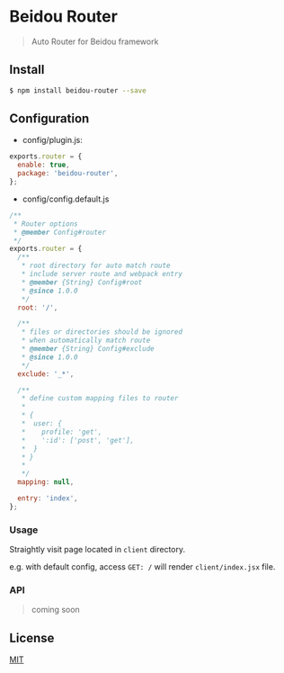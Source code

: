 # Beidou Router

> Auto Router for Beidou framework

## Install

```bash
$ npm install beidou-router --save
```

## Configuration

- config/plugin.js:

```js
exports.router = {
  enable: true,
  package: 'beidou-router',
};
```

- config/config.default.js

```js
/**
 * Router options
 * @member Config#router
 */
exports.router = {
  /**
   * root directory for auto match route
   * include server route and webpack entry
   * @member {String} Config#root
   * @since 1.0.0
   */
  root: '/',

  /**
   * files or directories should be ignored
   * when automatically match route
   * @member {String} Config#exclude
   * @since 1.0.0
   */
  exclude: '_*',

  /**
   * define custom mapping files to router
   *
   * {
   *  user: {
   *    profile: 'get',
   *    ':id': ['post', 'get'],
   *  }
   * }
   *
   */
  mapping: null,

  entry: 'index',
};
```

### Usage

Straightly visit page located in `client` directory.

e.g. with default config, access `GET: /` will render `client/index.jsx` file.

### API

> coming soon

## License

[MIT](LICENSE)
